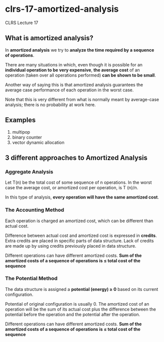 # clrs-17-amortized-analysis

CLRS Lecture 17

## What is amortized analysis?

In **amortized analysis** we try to **analyze the time required by a sequence of operations**.

There are many situations in which, even though it is possible for an **individual operation to be very expensive**, **the average cost** of an operation (taken over all operations performed) **can be shown to be small**.

Another way of saying this is that amortized analysis guarantees the average case performance of each operation in the worst case.

Note that this is very different from what is normally meant by average-case analysis; there is no probability at work here.

## Examples

1. multipop
2. binary counter
3. vector dynamic allocation

## 3 different approaches to Amortized Analysis

### Aggregate Analysis

Let T(n) be the total cost of some sequence of n operations. In the worst case the average cost, or amortized cost per operation, is T (n)/n.

In this type of analysis, **every operation will have the same amortized cost**.

### The Accounting Method

Each operation is charged an amortized cost, which can be different than actual cost.

Difference between actual cost and amortized cost is expressed in **credits**. Extra credits are placed in specific parts of data structure. Lack of credits are made up by using credits previously placed in data structure.

Different operations can have different amortized costs. **Sum of the amortized costs of a sequence of operations is ≤ total cost of the sequence**

### The Potential Method

The data structure is assigned a **potential (energy) ≥ 0** based on its current configuration.

Potential of original configuration is usually 0.
The amortized cost of an operation will be the sum of its actual cost plus the difference between the potential before the operation and the potential after the operation.

Different operations can have different amortized costs. **Sum of the amortized costs of a sequence of operations is ≤ total cost of the sequence**
